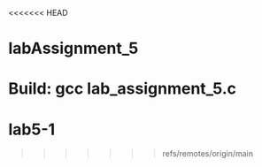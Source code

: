 <<<<<<< HEAD
# labAssignment_5

Build: gcc lab_assignment_5.c
=======
# lab5-1
>>>>>>> refs/remotes/origin/main

